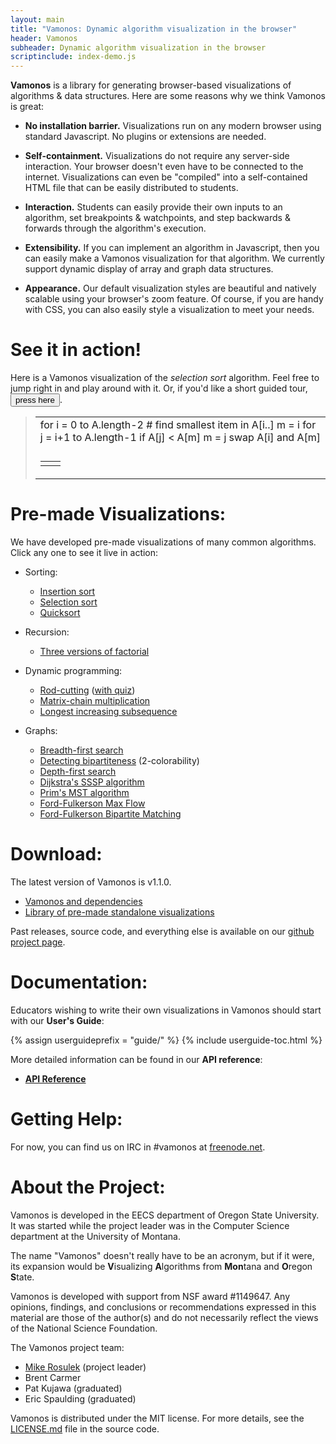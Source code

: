 ```yaml
---
layout: main
title: "Vamonos: Dynamic algorithm visualization in the browser"
header: Vamonos
subheader: Dynamic algorithm visualization in the browser
scriptinclude: index-demo.js
---
```


**Vamonos** is a library for generating browser-based visualizations of algorithms & data structures. Here are some reasons why we think Vamonos is great:

* **No installation barrier.** Visualizations run on any modern browser using standard Javascript. No plugins or extensions are needed.

* **Self-containment.** Visualizations do not require any server-side interaction. Your browser doesn't even have to be connected to the internet. Visualizations can even be "compiled" into a self-contained HTML file that can be easily distributed to students.

* **Interaction.** Students can easily provide their own inputs to an algorithm, set breakpoints & watchpoints, and step backwards & forwards through the algorithm's execution.

* **Extensibility.** If you can implement an algorithm in Javascript, then you can easily make a Vamonos visualization for that algorithm. We currently support dynamic display of array and graph data structures.

* **Appearance.** Our default visualization styles are beautiful and natively scalable using your browser's zoom feature. Of course, if you are handy with CSS, you can also easily style a visualization to meet your needs.

# See it in action!

Here is a Vamonos visualization of the *selection sort* algorithm. Feel free to jump right in and play around with it. Or, if you'd like a short guided tour,
<button id="tutorial" onclick="tut.restart()">press here</button>.

>    <table class="vamonos">
>        <tr><td class="pseudocode-and-controls">
>            <div class="pseudocode-procedures">
>                <div id="pseudocode" title="SelectionSort(A):">
>                    for i = 0 to A.length-2
>                        # find smallest item in A[i..]
>                        m = i
>                        for j = i+1 to A.length-1
>                            if A[j] &lt; A[m]
>                                m = j
>                        swap A[i] and A[m]
>                </div>
>            </div>
>        </td></tr><tr><td>
>            <div id="controls"></div>
>        </td></tr><tr><td class="variable-widgets">
>            <table class="variable-widgets">
>                <tr><td><div id="a-var"></div></td>
>                    <td><div id="array"></div></td>
>                </tr>
>            </table>
>        </td></tr>
>    </table>

# Pre-made Visualizations: <span class="construction"></span>

We have developed pre-made visualizations of many common algorithms. Click any one to see it live in action:

* Sorting:

   * [Insertion sort](demos/insertion_sort.html)
   * [Selection sort](demos/selection_sort.html)
   * [Quicksort](demos/quicksort.html)

* Recursion:

   * [Three versions of factorial](demos/factorial.html)

* Dynamic programming:

   * [Rod-cutting](demos/rod_cutting.html) ([with quiz](demos/rod_cutting-quiz.html))
   * [Matrix-chain multiplication](demos/matrix-chain.html)
   * [Longest increasing subsequence](demos/lis.html)

* Graphs:

   * [Breadth-first search](demos/bfs.html)
   * [Detecting bipartiteness](demos/bfs-bipartite.html) (2-colorability)
   * [Depth-first search](demos/dfs.html)
   * [Dijkstra's SSSP algorithm](demos/dijkstra.html)
   * [Prim's MST algorithm](demos/prims.html)
   * [Ford-Fulkerson Max Flow](demos/max-flow.html)
   * [Ford-Fulkerson Bipartite Matching](demos/bipartite-matching.html)

# Download: <span class="construction"></span>
The latest version of Vamonos is v1.1.0.

* [Vamonos and dependencies](https://github.com/rosulek/vamonos/releases/download/v1.0.1/vamonos.zip)
* [Library of pre-made standalone visualizations](https://github.com/rosulek/vamonos/releases/download/v1.0.1/vamonos-demos.zip)

Past releases, source code, and everything else is available on
our [github project page](https://github.com/rosulek/vamonos).


# Documentation: <span class="construction"></span>

Educators wishing to write their own visualizations in Vamonos should start with
our **User's Guide**:

{% assign userguideprefix = "guide/" %}
{% include userguide-toc.html %}

More detailed information can be found in our **API reference**:

* [**API Reference**](api/index.html)

# Getting Help:

For now, you can find us on IRC in #vamonos at [freenode.net](http://freenode.net/).

# About the Project:

Vamonos is developed in the EECS department of Oregon State University. It was started while the project leader was in the Computer Science department at the University of Montana.

The name "Vamonos" doesn't really have to be an acronym, but if it were, its expansion would be **V**isualizing **A**lgorithms from **Mon**tana and **O**regon **S**tate.

Vamonos is developed with support from NSF award #1149647. Any opinions, findings, and conclusions or recommendations expressed in this material are those of the author(s) and do not necessarily reflect the views of the National Science Foundation.

The Vamonos project team:

* [Mike Rosulek](http://eecs.oregonstate.edu/~rosulekm) (project leader)
* Brent Carmer
* Pat Kujawa (graduated)
* Eric Spaulding (graduated)

Vamonos is distributed under the MIT license. For more details, see the [LICENSE.md](https://github.com/rosulek/vamonos/blob/master/LICENSE.md) file in the source code.


